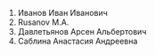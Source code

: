 1. Иванов Иван Иванович
2. Rusanov M.A.
3. Давлетьянов Арсен Альбертович
4. Cаблина Анастасия Андреевна
